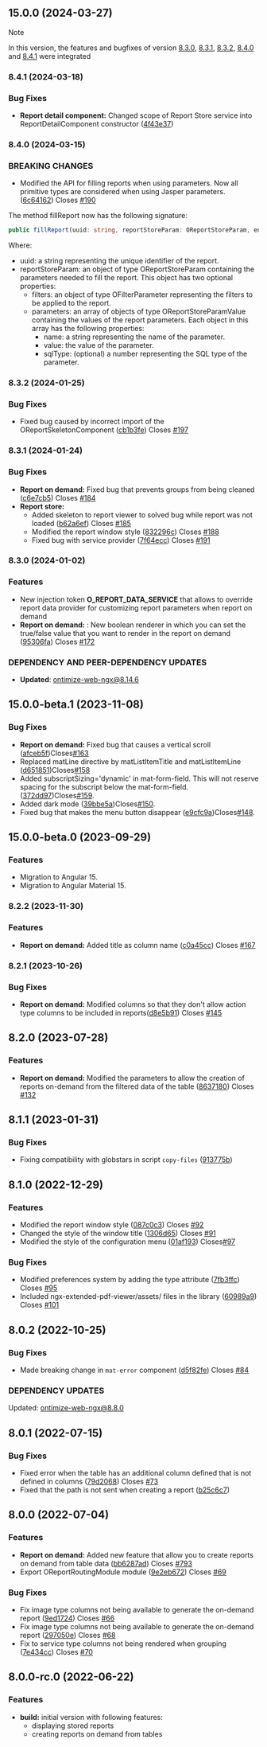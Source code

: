 ## 15.0.0 (2024-03-27)
> [!NOTE]
> In this version, the features and bugfixes of version [8.3.0](#830-2024-01-02), [8.3.1](#831-2024-01-24), [8.3.2](#832-2024-01-25), [8.4.0](#840-2024-03-15) and [8.4.1](#841-2024-03-18) were integrated

### 8.4.1 (2024-03-18)
### Bug Fixes
* **Report detail component:** Changed scope of Report Store service into ReportDetailComponent constructor ([4f43e37](https://github.com/OntimizeWeb/ontimize-web-ngx-report/commit/4f43e370a2c7295a0e56262c1ec6bb399c4b28b2))


### 8.4.0 (2024-03-15)
### BREAKING CHANGES
* Modified the API for filling reports when using parameters. Now all primitive types are considered when using Jasper parameters. ([6c64162](https://github.com/OntimizeWeb/ontimize-web-ngx-report/commit/6c64162)) Closes [#190](https://github.com/OntimizeWeb/ontimize-web-ngx-report/issues/190)

The method fillReport now has the following signature:

```ts
public fillReport(uuid: string, reportStoreParam: OReportStoreParam, entity?: string, _sqltypes?: Object): Observable<any>
```

Where:

* uuid: a string representing the unique identifier of the report.
* reportStoreParam: an object of type OReportStoreParam containing the parameters needed to fill the report. This object has two optional properties:
  * filters: an object of type OFilterParameter representing the filters to be applied to the report.
  * parameters: an array of objects of type OReportStoreParamValue containing the values of the report parameters. Each object in this array has the following properties:
    * name: a string representing the name of the parameter.
    * value: the value of the parameter.
    * sqlType: (optional) a number representing the SQL type of the parameter.

### 8.3.2 (2024-01-25)
### Bug Fixes
* Fixed bug caused by incorrect import of the OReportSkeletonComponent ([cb1b3fe](https://github.com/OntimizeWeb/ontimize-web-ngx-report/commit/cb1b3fe)) Closes [#197](https://github.com/OntimizeWeb/ontimize-web-ngx-report/issues/197)

### 8.3.1 (2024-01-24)
### Bug Fixes
* **Report on demand:** Fixed bug that prevents groups from being cleaned ([c6e7cb5](https://github.com/OntimizeWeb/ontimize-web-ngx-report/commit/c6e7cb5)) Closes [#184](https://github.com/OntimizeWeb/ontimize-web-ngx-report/issues/184)
* **Report store:**
  * Added skeleton to report viewer to solved bug while report was not loaded ([b62a6ef](https://github.com/OntimizeWeb/ontimize-web-ngx-report/commit/b62a6ef)) Closes [#185](https://github.com/OntimizeWeb/ontimize-web-ngx-report/issues/185)
  * Modified the report window style ([832296c](https://github.com/OntimizeWeb/ontimize-web-ngx-report/commit/832296c)) Closes [#188](https://github.com/OntimizeWeb/ontimize-web-ngx-report/issues/188)
  * Fixed bug with service provider ([7f64ecc](https://github.com/OntimizeWeb/ontimize-web-ngx-report/commit/7f64ecc)) Closes [#191](https://github.com/OntimizeWeb/ontimize-web-ngx-report/issues/191)

### 8.3.0 (2024-01-02)
### Features
* New injection token **O_REPORT_DATA_SERVICE** that allows to override report data provider for customizing report parameters when report on demand
* **Report on demand:** : New boolean renderer in which you can set the true/false value that you want to render in the report on demand ([95306fa](https://github.com/OntimizeWeb/ontimize-web-ngx-report/commit/95306fa)) Closes [#172](https://github.com/OntimizeWeb/ontimize-web-ngx-report/issues/172)

### DEPENDENCY AND PEER-DEPENDENCY UPDATES
* **Updated**: ontimize-web-ngx@8.14.6

## 15.0.0-beta.1 (2023-11-08)
### Bug Fixes
* **Report on demand:** Fixed bug that causes a vertical scroll ([afceb5f](https://github.com/OntimizeWeb/ontimize-web-ngx-report/commit/afceb5f))Closes[#163](https://github.com/OntimizeWeb/ontimize-web-ngx-report/issues/163)
* Replaced matLine directive by matListItemTitle and matListItemLine ([d651851](https://github.com/OntimizeWeb/ontimize-web-ngx-report/commit/d651851))Closes[#158](https://github.com/OntimizeWeb/ontimize-web-ngx-report/issues/158)
* Added subscriptSizing='dynamic' in mat-form-field. This will not reserve spacing for the subscript below the mat-form-field.([372dd97](https://github.com/OntimizeWeb/ontimize-web-ngx-report/commit/372dd97))Closes[#159](https://github.com/OntimizeWeb/ontimize-web-ngx-report/issues/159).
* Added dark mode ([39bbe5a](https://github.com/OntimizeWeb/ontimize-web-ngx-report/commit/39bbe5a))Closes[#150](https://github.com/OntimizeWeb/ontimize-web-ngx-report/issues/150).
* Fixed bug that makes the menu button disappear ([e9cfc9a](https://github.com/OntimizeWeb/ontimize-web-ngx-report/commit/e9cfc9a))Closes[#148](https://github.com/OntimizeWeb/ontimize-web-ngx-report/issues/148).

## 15.0.0-beta.0 (2023-09-29)
### Features
* Migration to Angular 15.
* Migration to Angular Material 15.


### 8.2.2 (2023-11-30)
### Features
* **Report on demand:**  Added title as column name ([c0a45cc](https://github.com/OntimizeWeb/ontimize-web-ngx-report/commit/c0a45cc)) Closes [#167](https://github.com/OntimizeWeb/ontimize-web-ngx-report/issues/167)

### 8.2.1 (2023-10-26)
### Bug Fixes
* **Report on demand:** Modified columns so that they don't allow action type columns to be included in reports([d8e5b91](https://github.com/OntimizeWeb/ontimize-web-ngx-report/commit/d8e5b91)) Closes [#145](https://github.com/OntimizeWeb/ontimize-web-ngx-report/issues/145)

## 8.2.0 (2023-07-28)
### Features
* **Report on demand:** Modified the parameters to allow the creation of reports on-demand from the filtered data of the table ([8637180](https://github.com/OntimizeWeb/ontimize-web-ngx-report/commit/8637180)) Closes [#132](https://github.com/OntimizeWeb/ontimize-web-ngx-report/issues/132)

## 8.1.1 (2023-01-31)
### Bug Fixes
* Fixing compatibility with globstars in script `copy-files` ([913775b](https://github.com/OntimizeWeb/ontimize-web-ngx-report/commit/913775b))

## 8.1.0 (2022-12-29)
### Features
* Modified the report window style ([087c0c3](https://github.com/OntimizeWeb/ontimize-web-ngx-report/commit/087c0c3)) Closes [#92](https://github.com/OntimizeWeb/ontimize-web-ngx-report/issues/92)
* Changed the style of the window title ([1306d65](https://github.com/OntimizeWeb/ontimize-web-ngx-report/commit/1306d65)) Closes [#91](https://github.com/OntimizeWeb/ontimize-web-ngx-report/issues/91)
* Modified the style of the configuration menu ([01af193](https://github.com/OntimizeWeb/ontimize-web-ngx-report/commit/01af193)) Closes[#97](https://github.com/OntimizeWeb/ontimize-web-ngx-report/issues/97)
### Bug Fixes
* Modified preferences system by adding the type attribute ([7fb3ffc](https://github.com/OntimizeWeb/ontimize-web-ngx-report/commit/7fb3ffc)) Closes [#95](https://github.com/OntimizeWeb/ontimize-web-ngx-report/issues/95)
* Included ngx-extended-pdf-viewer/assets/ files in the library ([60989a9](https://github.com/OntimizeWeb/ontimize-web-ngx-report/commit/60989a9)) Closes [#101](https://github.com/OntimizeWeb/ontimize-web-ngx-report/issues/101)

## 8.0.2 (2022-10-25)
### Bug Fixes
* Made breaking change in `mat-error` component ([d5f82fe](https://github.com/OntimizeWeb/ontimize-web-ngx-report/commit/d5f82fe)) Closes [#84](https://github.com/OntimizeWeb/ontimize-web-ngx-report/issues/84)

### DEPENDENCY UPDATES
Updated: ontimize-web-ngx@8.8.0

## 8.0.1 (2022-07-15)
### Bug Fixes
  * Fixed error when the table has an additional column defined that is not defined in columns ([79d2068](https://github.com/OntimizeWeb/ontimize-web-ngx-report/commit/79d2068)) Closes [#73](https://github.com/OntimizeWeb/ontimize-web-ngx-report/issues/73)
  * Fixed that the path is not sent when creating a report ([b25c6c7](https://github.com/OntimizeWeb/ontimize-web-ngx-report/commit/b25c6c7))

## 8.0.0 (2022-07-04)
### Features
  * **Report on demand:** Added new feature that allow you to create reports on demand from table data ([bb6287ad](https://github.com/OntimizeWeb/ontimize-web-ngx-report/commit/bb6287ad)) Closes [#793](https://github.com/OntimizeWeb/ontimize-web-ngx/issues/793)
  * Export OReportRoutingModule module ([9e2eb672](https://github.com/OntimizeWeb/ontimize-web-ngx-report/commit/9e2eb672)) Closes [#69](https://github.com/OntimizeWeb/ontimize-web-ngx-report/issues/69)
### Bug Fixes
  * Fix image type columns not being available to generate the on-demand report ([9ed1724](https://github.com/OntimizeWeb/ontimize-web-ngx-report/commit/9ed1724)) Closes [#66](https://github.com/OntimizeWeb/ontimize-web-ngx-report/issues/66)
  * Fix image type columns not being available to generate the on-demand report ([297050e](https://github.com/OntimizeWeb/ontimize-web-ngx-report/commit/297050e)) Closes [#68](https://github.com/OntimizeWeb/ontimize-web-ngx-report/issues/68)
  * Fix to service type columns not being rendered when grouping ([7e434cc](https://github.com/OntimizeWeb/ontimize-web-ngx-report/commit/7e434cc)) Closes [#70](https://github.com/OntimizeWeb/ontimize-web-ngx-report/issues/70)

## 8.0.0-rc.0 (2022-06-22)
### Features
* **build:** initial version with following features:
  * displaying stored reports
  * creating reports on demand from tables
